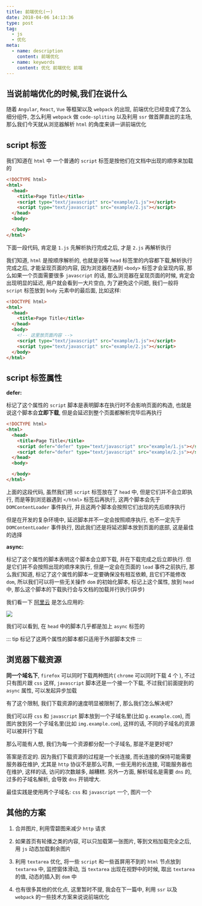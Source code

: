 ```yaml
---
title: 前端优化(一)
date: 2018-04-06 14:13:36
type: post
tag:
  - js
  - 优化
meta:
  - name: description
    content: 前端优化
  - name: keywords
    content: 优化 前端优化 前端
---
```



## 当说前端优化的时候,我们在说什么

随着 `Angular`, `React`, `Vue` 等框架以及 `webpack` 的出现, 前端优化已经变成了怎么细分组件, 怎么利用 `webpack` 做 `code-spliting` 以及利用 `ssr` 做首屏直出的主场, 那么我们今天就从浏览器解析 `html` 的角度来讲一讲前端优化

## script 标签

我们知道在 `html` 中 一个普通的 `script` 标签是按他们在文档中出现的顺序来加载的

```html
<!DOCTYPE html>
<html>
  <head>
    <title>Page Title</title>
    <script type="text/javascript" src="example/1.js"></script>
    <script type="text/javascript" src="example/2.js"></script>
  </head>
  <body>

  </body>
</html>
```

下面一段代码, 肯定是 `1.js` 先解析执行完成之后, 才是 `2.js` 再解析执行

我们知道, `html` 是按顺序解析的, 也就是说等 `head` 标签里的内容都下载,解析执行完成之后, 才能呈现页面的内容, 因为浏览器在遇到 `<body>` 标签才会呈现内容, 那么如果一个页面需要很多 `javascript` 的话, 那么浏览器在呈现页面的时候, 肯定会出现明显的延迟, 用户就会看到一大片空白, 为了避免这个问题, 我们一般将 `script` 标签放到 `body` 元素中的最后面, 比如这样:

```html
<!DOCTYPE html>
<html>
  <head>
    <title>Page Title</title>
  </head>
  <body>
    <!-- 这里放页面内容 -->
    <script type="text/javascript" src="example/1.js"></script>
    <script type="text/javascript" src="example/2.js"></script>
  </body>
</html>
```

## script 标签属性

**defer:**

标记了这个属性的 `script` 脚本是表明脚本在执行时不会影响页面的构造, 也就是说这个脚本会**立即下载**, 但是会延迟到整个页面都解析完毕后再执行

```html
<!DOCTYPE html>
<html>
  <head>
    <title>Page Title</title>
    <script defer="defer" type="text/javascript" src="example/1.js"></script>
    <script defer="defer" type="text/javascript" src="example/2.js"></script>
  </head>
  <body>

  </body>
</html>
```

上面的这段代码, 虽然我们把 `script` 标签放在了 `head` 中, 但是它们并不会立即执行, 而是等到浏览器遇到 `</html>` 标签后再执行, 这两个脚本会先于 `DOMContentLoader` 事件执行, 并且这两个脚本会按照它们出现的先后顺序执行

但是在开发的复杂环境中, 延迟脚本并不一定会按照顺序执行, 也不一定先于 `DOMContentLoader` 事件执行, 因此我们还是将延迟脚本放到页面的底部, 这是最佳的选择

**async:**

标记了这个属性的脚本表明这个脚本会立即下载, 并在下载完成之后立即执行. 但是它们并不会按照出现的顺序来执行, 但是一定会在页面的 `load` 事件之前执行, 那么我们知道, 标记了这个属性的脚本一定要确保没有相互依赖, 且它们不能修改 `dom`, 所以我们可以将一些无关操作 `dom` 的初始化脚本, 标记上这个属性, 放到 `head` 中, 那么这个脚本的下载执行会与文档的加载并行执行(异步)

我们看一下 [阿里云](https://www.aliyun.com) 是怎么应用的:

![](https://blog-1252181333.cossh.myqcloud.com/blog/084821.png)

我们可以看到, 在 `head` 中的脚本几乎都是加上 `async` 标签的

::: tip
标记了这两个属性的脚本都只适用于外部脚本文件
:::

## 浏览器下载资源

**同一个域名下**, `firefox` 可以同时下载两种图片( `chrome` 可以同时下载 4 个 ), 不过只有图片跟 `css` 这样, `javascript` 脚本还是一个接一个下载, 不过我们前面提到的 `async` 属性, 可以发起异步加载

有了这个限制, 我们下载资源的速度明显被限制了, 那么我们怎么解决呢?

我们可以将 `css` 和 `javascript` 脚本放到一个子域名里(比如 `g.example.com`), 而图片放到另一个子域名里(比如 `img.example.com`), 这样的话, 不同的子域名的资源可以被并行下载

那么可能有人想, 我们为每一个资源都分配一个子域名, 那是不是更好呢?

答案是否定的. 因为我们下载资源的过程是一个长连接, 而长连接的保持可能需要服务器在维护, 尤其是 `http` 协议不是那么可靠, 一些无用的长连接, 可能服务器也在维护, 这样的话, 访问的次数越多, 越糟糕. 另外一方面, 解析域名是需要 `dns` 的, 过多的子域名解析, 会导致 `dns` 开销增大.

最佳实践是使用两个子域名: `css` 和 `javascript` 一个, 图片一个

## 其他的方案

1. 合并图片, 利用雪碧图来减少 `http` 请求

2. 如果首页有轮播之类的内容, 可以只加载第一张图片, 等到文档加载完全之后, 用 `js` 动态加载剩余图片

3. 利用 `textarea` 优化, 将一些 `script` 和一些首屏用不到的 `html` 节点放到 `textarea` 中, 监控窗体滑动, 当 `textarea` 出现在视野中的时候, 取出 `textarea` 的值, 动态的插入到 `dom` 中

4. 也有很多其他的优化点, 这里暂时不提, 我会在下一篇中, 利用 `ssr` 以及 `webpack` 的一些技术方案来说说前端优化

